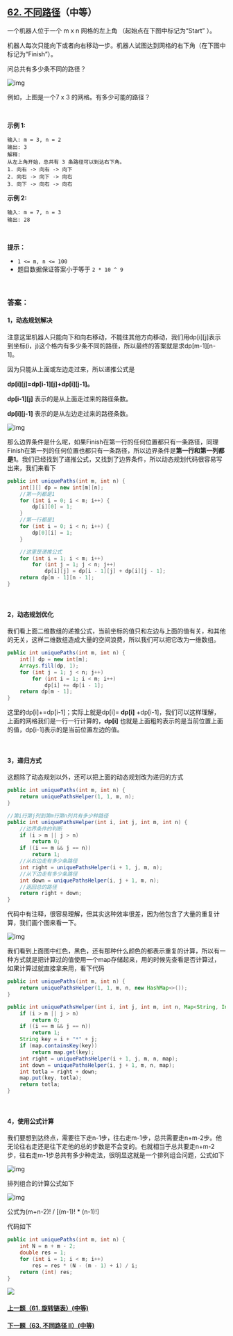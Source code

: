 ## [62. 不同路径](https://leetcode-cn.com/problems/unique-paths/)（中等）

一个机器人位于一个 m x n 网格的左上角 （起始点在下图中标记为“Start” ）。

机器人每次只能向下或者向右移动一步。机器人试图达到网格的右下角（在下图中标记为“Finish”）。

问总共有多少条不同的路径？

![img](https://assets.leetcode-cn.com/aliyun-lc-upload/uploads/2018/10/22/robot_maze.png)

例如，上图是一个7 x 3 的网格。有多少可能的路径？

<br/>

**示例 1:**

```
输入: m = 3, n = 2
输出: 3
解释:
从左上角开始，总共有 3 条路径可以到达右下角。
1. 向右 -> 向右 -> 向下
2. 向右 -> 向下 -> 向右
3. 向下 -> 向右 -> 向右
```

**示例 2:**

```
输入: m = 7, n = 3
输出: 28
```

<br/>

**提示：**

- `1 <= m, n <= 100`
- 题目数据保证答案小于等于 `2 * 10 ^ 9`

<br/>

### 答案：

#### 1，动态规划解决

注意这里机器人只能向下和向右移动，不能往其他方向移动，我们用dp\[i][j]表示到坐标(i，j)这个格内有多少条不同的路径，所以最终的答案就是求dp\[m-1][n-1]。



因为只能从上面或左边走过来，所以递推公式是

**dp\[i][j]=dp\[i-1][j]+dp\[i][j-1]。**

**dp\[i-1][j]** 表示的是从上面走过来的路径条数。

**dp\[i][j-1]** 表示的是从左边走过来的路径条数。

![img](https://mmbiz.qpic.cn/mmbiz_png/PGmTibd8KQBGNvjDkQpNibW7D2jUflFYKgBic5xUNSWBtGNHCq3CLtFpEjHrgibSuxOm7n8wicnBDvchwEJMSGF0MZw/640?wx_fmt=png&tp=webp&wxfrom=5&wx_lazy=1&wx_co=1)

那么边界条件是什么呢，如果Finish在第一行的任何位置都只有一条路径，同理Finish在第一列的任何位置也都只有一条路径，所以边界条件是**第一行和第一列都是1**。我们已经找到了递推公式，又找到了边界条件，所以动态规划代码很容易写出来，我们来看下

```java
public int uniquePaths(int m, int n) {
    int[][] dp = new int[m][n];
    //第一列都是1
    for (int i = 0; i < m; i++) {
        dp[i][0] = 1;
    }
    //第一行都是1
    for (int i = 0; i < n; i++) {
        dp[0][i] = 1;
    }

    //这里是递推公式
    for (int i = 1; i < m; i++)
        for (int j = 1; j < n; j++)
            dp[i][j] = dp[i - 1][j] + dp[i][j - 1];
    return dp[m - 1][n - 1];
}
```

<br/>

#### 2，动态规划优化

我们看上面二维数组的递推公式，当前坐标的值只和左边与上面的值有关，和其他的无关，这样二维数组造成大量的空间浪费，所以我们可以把它改为一维数组。

```java
public int uniquePaths(int m, int n) {
    int[] dp = new int[m];
    Arrays.fill(dp, 1);
    for (int j = 1; j < n; j++)
        for (int i = 1; i < m; i++)
            dp[i] += dp[i - 1];
    return dp[m - 1];
}
```

这里的dp[i]+=dp[i-1]；实际上就是dp[i]= **dp[i]** +dp[i-1]，我们可以这样理解，上面的网格我们是一行一行计算的，**dp[i]** 也就是上面粗的表示的是当前位置上面的值，dp[i-1]表示的是当前位置左边的值。

<br/>

#### 3，递归方式

这题除了动态规划以外，还可以把上面的动态规划改为递归的方式

```java
public int uniquePaths(int m, int n) {
    return uniquePathsHelper(1, 1, m, n);
}

//第i行第j列到第m行第n列共有多少种路径
public int uniquePathsHelper(int i, int j, int m, int n) {
    //边界条件的判断
    if (i > m || j > n)
        return 0;
    if ((i == m && j == n))
        return 1;
    //从右边走有多少条路径
    int right = uniquePathsHelper(i + 1, j, m, n);
    //从下边走有多少条路径
    int down = uniquePathsHelper(i, j + 1, m, n);
    //返回总的路径
    return right + down;
}
```

代码中有注释，很容易理解，但其实这种效率很差，因为他包含了大量的重复计算，我们画个图来看一下。

![img](https://mmbiz.qpic.cn/mmbiz_png/PGmTibd8KQBGNvjDkQpNibW7D2jUflFYKgaw0zf15KFC2cKNZ9O9Ejdba0ANJk9TxAviaecKd45MKicXyyMMfjdkUw/640?wx_fmt=png&tp=webp&wxfrom=5&wx_lazy=1&wx_co=1)

我们看到上面图中红色，黑色，还有那种什么颜色的都表示重复的计算，所以有一种方式就是把计算过的值使用一个map存储起来，用的时候先查看是否计算过，如果计算过就直接拿来用，看下代码

```java
public int uniquePaths(int m, int n) {
    return uniquePathsHelper(1, 1, m, n, new HashMap<>());
}

public int uniquePathsHelper(int i, int j, int m, int n, Map<String, Integer> map) {
    if (i > m || j > n)
        return 0;
    if ((i == m && j == n))
        return 1;
    String key = i + "*" + j;
    if (map.containsKey(key))
        return map.get(key);
    int right = uniquePathsHelper(i + 1, j, m, n, map);
    int down = uniquePathsHelper(i, j + 1, m, n, map);
    int totla = right + down;
    map.put(key, totla);
    return totla;
}
```

<br/>

#### 4，使用公式计算

我们要想到达终点，需要往下走n-1步，往右走m-1步，总共需要走n+m-2步。他无论往右走还是往下走他的总的步数是不会变的。也就相当于总共要走n+m-2步，往右走m-1步总共有多少种走法，很明显这就是一个排列组合问题，公式如下

![img](https://mmbiz.qpic.cn/mmbiz_png/PGmTibd8KQBGNvjDkQpNibW7D2jUflFYKgicUZoSOiaOAgaYictVwNYLpbS7kBa3vibkgYV4yQYjPGcpYCXQq1CtiaJxQ/640?wx_fmt=png&tp=webp&wxfrom=5&wx_lazy=1&wx_co=1)

排列组合的计算公式如下

![img](https://mmbiz.qpic.cn/mmbiz_png/PGmTibd8KQBGNvjDkQpNibW7D2jUflFYKg9AC8qVKSWfPSoQeUKOUTBNYkEfRvPjQRBibV12HmTL2BHEhV93LwoSQ/640?wx_fmt=png&tp=webp&wxfrom=5&wx_lazy=1&wx_co=1)

公式为(m+n-2)! / [(m-1)! * (n-1)!]



代码如下

```java
public int uniquePaths(int m, int n) {
    int N = n + m - 2;
    double res = 1;
    for (int i = 1; i < m; i++)
        res = res * (N - (m - 1) + i) / i;
    return (int) res;
}
```





![](https://img-blog.csdnimg.cn/20200807155236311.png)

#### [上一题（61. 旋转链表）(中等)](https://github.com/sdwwld/leetCode/blob/master/src/main/java/com/wld/java/leetcode/leetCode0061.md)

#### [下一题（63. 不同路径 II）(中等)](https://github.com/sdwwld/leetCode/blob/master/src/main/java/com/wld/java/leetcode/leetCode0063.md)